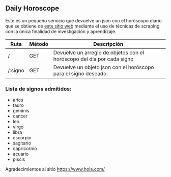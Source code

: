 ## Daily Horoscope

Este es un pequeño servicio que devuelve un json con el horóscopo
diario que se obtiene de [este sitio web](https://www.hola.com/) mediante el uso de técnicas
de scraping con la única finalidad de investigación y aprendizaje.

| Ruta    | Método | Descripción                                                            |
|---------|--------|------------------------------------------------------------------------|
| /       | GET    | Devuelve un arreglo de objetos con el horóscopo del día por cada signo |
| /:signo | GET    | Devuelve un objeto json con el horóscopo para el signo deseado.        |

### Lista de signos admitidos:
- aries
- tauro
- geminis
- cancer
- leo
- virgo
- libra
- escorpio
- sagitario
- capricornio
- acuario
- piscis

Agradecimientos al sitio https://www.hola.com/